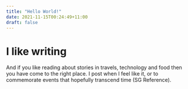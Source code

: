 ```yaml
---
title: "Hello World!"
date: 2021-11-15T00:24:49+11:00
draft: false
---
```


# I like writing

And if you like reading about stories in travels, technology and food then you have come to the right place. I post when I feel like it, or to commemorate events that hopefully transcend time (SG Reference).

